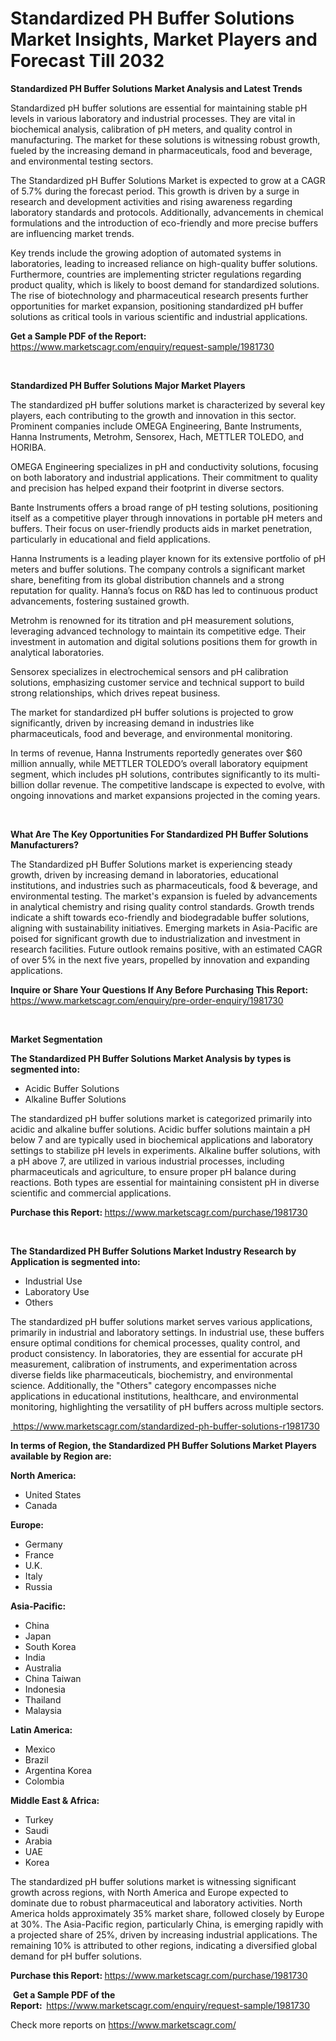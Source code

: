 <p><h1>Standardized PH Buffer Solutions Market Insights, Market Players and Forecast Till 2032</h1></p><p><strong>Standardized PH Buffer Solutions Market Analysis and Latest Trends</strong></p>
<p><p>Standardized pH buffer solutions are essential for maintaining stable pH levels in various laboratory and industrial processes. They are vital in biochemical analysis, calibration of pH meters, and quality control in manufacturing. The market for these solutions is witnessing robust growth, fueled by the increasing demand in pharmaceuticals, food and beverage, and environmental testing sectors.</p><p>The Standardized pH Buffer Solutions Market is expected to grow at a CAGR of 5.7% during the forecast period. This growth is driven by a surge in research and development activities and rising awareness regarding laboratory standards and protocols. Additionally, advancements in chemical formulations and the introduction of eco-friendly and more precise buffers are influencing market trends.</p><p>Key trends include the growing adoption of automated systems in laboratories, leading to increased reliance on high-quality buffer solutions. Furthermore, countries are implementing stricter regulations regarding product quality, which is likely to boost demand for standardized solutions. The rise of biotechnology and pharmaceutical research presents further opportunities for market expansion, positioning standardized pH buffer solutions as critical tools in various scientific and industrial applications.</p></p>
<p><strong>Get a Sample PDF of the Report:&nbsp;</strong> <a href="https://www.marketscagr.com/enquiry/request-sample/1981730?utm_campaign=2208&utm_medium=2&utm_source=Github&utm_content=ia&utm_term=05022025&utm_id=standardized-ph-buffer-solutions">https://www.marketscagr.com/enquiry/request-sample/1981730</a></p>
<p>&nbsp;</p>
<p><strong>Standardized PH Buffer Solutions Major Market Players</strong></p>
<p><p>The standardized pH buffer solutions market is characterized by several key players, each contributing to the growth and innovation in this sector. Prominent companies include OMEGA Engineering, Bante Instruments, Hanna Instruments, Metrohm, Sensorex, Hach, METTLER TOLEDO, and HORIBA.</p><p>OMEGA Engineering specializes in pH and conductivity solutions, focusing on both laboratory and industrial applications. Their commitment to quality and precision has helped expand their footprint in diverse sectors.</p><p>Bante Instruments offers a broad range of pH testing solutions, positioning itself as a competitive player through innovations in portable pH meters and buffers. Their focus on user-friendly products aids in market penetration, particularly in educational and field applications.</p><p>Hanna Instruments is a leading player known for its extensive portfolio of pH meters and buffer solutions. The company controls a significant market share, benefiting from its global distribution channels and a strong reputation for quality. Hanna’s focus on R&D has led to continuous product advancements, fostering sustained growth.</p><p>Metrohm is renowned for its titration and pH measurement solutions, leveraging advanced technology to maintain its competitive edge. Their investment in automation and digital solutions positions them for growth in analytical laboratories.</p><p>Sensorex specializes in electrochemical sensors and pH calibration solutions, emphasizing customer service and technical support to build strong relationships, which drives repeat business.</p><p>The market for standardized pH buffer solutions is projected to grow significantly, driven by increasing demand in industries like pharmaceuticals, food and beverage, and environmental monitoring.</p><p>In terms of revenue, Hanna Instruments reportedly generates over $60 million annually, while METTLER TOLEDO’s overall laboratory equipment segment, which includes pH solutions, contributes significantly to its multi-billion dollar revenue. The competitive landscape is expected to evolve, with ongoing innovations and market expansions projected in the coming years.</p></p>
<p>&nbsp;</p>
<p><strong>What Are The Key Opportunities For Standardized PH Buffer Solutions Manufacturers?</strong></p>
<p><p>The Standardized pH Buffer Solutions market is experiencing steady growth, driven by increasing demand in laboratories, educational institutions, and industries such as pharmaceuticals, food & beverage, and environmental testing. The market's expansion is fueled by advancements in analytical chemistry and rising quality control standards. Growth trends indicate a shift towards eco-friendly and biodegradable buffer solutions, aligning with sustainability initiatives. Emerging markets in Asia-Pacific are poised for significant growth due to industrialization and investment in research facilities. Future outlook remains positive, with an estimated CAGR of over 5% in the next five years, propelled by innovation and expanding applications.</p></p>
<p><strong>Inquire or Share Your Questions If Any Before Purchasing This Report:</strong> <a href="https://www.marketscagr.com/enquiry/pre-order-enquiry/1981730?utm_campaign=2208&utm_medium=2&utm_source=Github&utm_content=ia&utm_term=05022025&utm_id=standardized-ph-buffer-solutions">https://www.marketscagr.com/enquiry/pre-order-enquiry/1981730</a></p>
<p>&nbsp;</p>
<p><strong>Market Segmentation</strong></p>
<p><strong>The Standardized PH Buffer Solutions Market Analysis by types is segmented into:</strong></p>
<p><ul><li>Acidic Buffer Solutions</li><li>Alkaline Buffer Solutions</li></ul></p>
<p><p>The standardized pH buffer solutions market is categorized primarily into acidic and alkaline buffer solutions. Acidic buffer solutions maintain a pH below 7 and are typically used in biochemical applications and laboratory settings to stabilize pH levels in experiments. Alkaline buffer solutions, with a pH above 7, are utilized in various industrial processes, including pharmaceuticals and agriculture, to ensure proper pH balance during reactions. Both types are essential for maintaining consistent pH in diverse scientific and commercial applications.</p></p>
<p><strong>Purchase this Report:&nbsp;</strong><a href="https://www.marketscagr.com/purchase/1981730?utm_campaign=2208&utm_medium=2&utm_source=Github&utm_content=ia&utm_term=05022025&utm_id=standardized-ph-buffer-solutions">https://www.marketscagr.com/purchase/1981730</a></p>
<p>&nbsp;</p>
<p><strong>The Standardized PH Buffer Solutions Market Industry Research by Application is segmented into:</strong></p>
<p><ul><li>Industrial Use</li><li>Laboratory Use</li><li>Others</li></ul></p>
<p><p>The standardized pH buffer solutions market serves various applications, primarily in industrial and laboratory settings. In industrial use, these buffers ensure optimal conditions for chemical processes, quality control, and product consistency. In laboratories, they are essential for accurate pH measurement, calibration of instruments, and experimentation across diverse fields like pharmaceuticals, biochemistry, and environmental science. Additionally, the "Others" category encompasses niche applications in educational institutions, healthcare, and environmental monitoring, highlighting the versatility of pH buffers across multiple sectors.</p></p>
<p><a href="https://www.marketscagr.com/standardized-ph-buffer-solutions-r1981730?utm_campaign=2208&utm_medium=2&utm_source=Github&utm_content=ia&utm_term=05022025&utm_id=standardized-ph-buffer-solutions">&nbsp;https://www.marketscagr.com/standardized-ph-buffer-solutions-r1981730</a></p>
<p><strong>In terms of Region, the Standardized PH Buffer Solutions Market Players available by Region are:</strong></p>
<p>
    <p> <strong> North America: </strong>
        <ul>
            <li>United States</li>
            <li>Canada</li>
        </ul>
        </p> 
    <p> <strong> Europe: </strong>
        <ul>
            <li>Germany</li>
            <li>France</li>
            <li>U.K.</li>
            <li>Italy</li>
            <li>Russia</li>
        </ul>
        </p> 
    <p> <strong> Asia-Pacific: </strong>
        <ul>
            <li>China</li>
            <li>Japan</li>
            <li>South Korea</li>
            <li>India</li>
            <li>Australia</li>
            <li>China Taiwan</li>
            <li>Indonesia</li>
            <li>Thailand</li>
            <li>Malaysia</li>
        </ul>
        </p> 
    <p> <strong> Latin America: </strong>
        <ul>
            <li>Mexico</li>
            <li>Brazil</li>
            <li>Argentina Korea</li>
            <li>Colombia</li>
        </ul>
        </p> 
    <p> <strong> Middle East & Africa: </strong>
        <ul>
            <li>Turkey</li>
            <li>Saudi</li>
            <li>Arabia</li>
            <li>UAE</li>
            <li>Korea</li>
        </ul>
    </p>
    </p>
<p><p>The standardized pH buffer solutions market is witnessing significant growth across regions, with North America and Europe expected to dominate due to robust pharmaceutical and laboratory activities. North America holds approximately 35% market share, followed closely by Europe at 30%. The Asia-Pacific region, particularly China, is emerging rapidly with a projected share of 25%, driven by increasing industrial applications. The remaining 10% is attributed to other regions, indicating a diversified global demand for pH buffer solutions.</p></p>
<p><strong>Purchase this Report: </strong><a href="https://www.marketscagr.com/purchase/1981730?utm_campaign=2208&utm_medium=2&utm_source=Github&utm_content=ia&utm_term=05022025&utm_id=standardized-ph-buffer-solutions">https://www.marketscagr.com/purchase/1981730</a></p>
<p>&nbsp;<strong>Get a Sample PDF of the Report:&nbsp;&nbsp;</strong><a href="https://www.marketscagr.com/enquiry/request-sample/1981730?utm_campaign=2208&utm_medium=2&utm_source=Github&utm_content=ia&utm_term=05022025&utm_id=standardized-ph-buffer-solutions">https://www.marketscagr.com/enquiry/request-sample/1981730</a></p>
<p><strong></strong></p>
<p>Check more reports on <a href="https://www.marketscagr.com/?utm_campaign=2208&utm_medium=2&utm_source=Github&utm_content=ia&utm_term=05022025&utm_id=standardized-ph-buffer-solutions">https://www.marketscagr.com/</a></p>